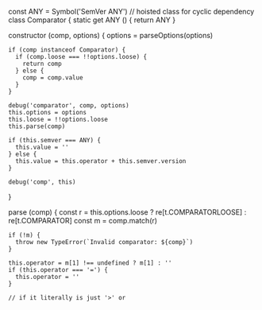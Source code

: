 const ANY = Symbol('SemVer ANY')
// hoisted class for cyclic dependency
class Comparator {
  static get ANY () {
    return ANY
  }

  constructor (comp, options) {
    options = parseOptions(options)

    if (comp instanceof Comparator) {
      if (comp.loose === !!options.loose) {
        return comp
      } else {
        comp = comp.value
      }
    }

    debug('comparator', comp, options)
    this.options = options
    this.loose = !!options.loose
    this.parse(comp)

    if (this.semver === ANY) {
      this.value = ''
    } else {
      this.value = this.operator + this.semver.version
    }

    debug('comp', this)
  }

  parse (comp) {
    const r = this.options.loose ? re[t.COMPARATORLOOSE] : re[t.COMPARATOR]
    const m = comp.match(r)

    if (!m) {
      throw new TypeError(`Invalid comparator: ${comp}`)
    }

    this.operator = m[1] !== undefined ? m[1] : ''
    if (this.operator === '=') {
      this.operator = ''
    }

    // if it literally is just '>' or